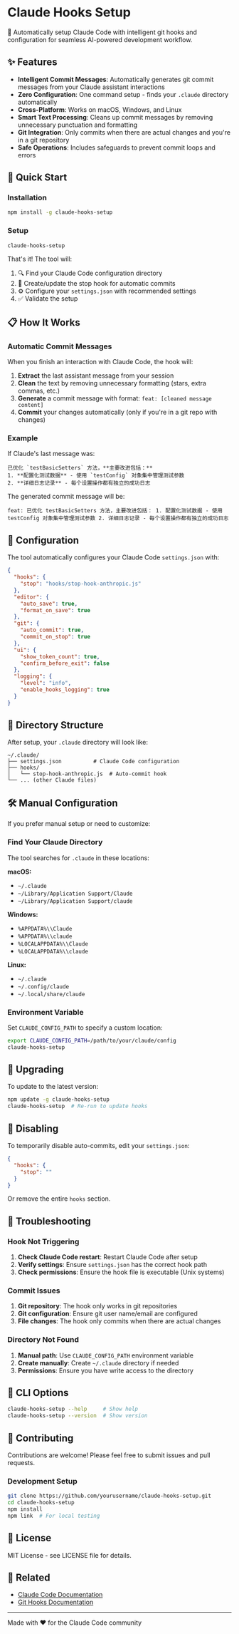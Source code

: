 # Claude Hooks Setup

🚀 Automatically setup Claude Code with intelligent git hooks and configuration for seamless AI-powered development workflow.

## ✨ Features

- **Intelligent Commit Messages**: Automatically generates git commit messages from your Claude assistant interactions
- **Zero Configuration**: One command setup - finds your `.claude` directory automatically  
- **Cross-Platform**: Works on macOS, Windows, and Linux
- **Smart Text Processing**: Cleans up commit messages by removing unnecessary punctuation and formatting
- **Git Integration**: Only commits when there are actual changes and you're in a git repository
- **Safe Operations**: Includes safeguards to prevent commit loops and errors

## 🚀 Quick Start

### Installation

```bash
npm install -g claude-hooks-setup
```

### Setup

```bash
claude-hooks-setup
```

That's it! The tool will:

1. 🔍 Find your Claude Code configuration directory
2. 📝 Create/update the stop hook for automatic commits  
3. ⚙️ Configure your `settings.json` with recommended settings
4. ✅ Validate the setup

## 📋 How It Works

### Automatic Commit Messages

When you finish an interaction with Claude Code, the hook will:

1. **Extract** the last assistant message from your session
2. **Clean** the text by removing unnecessary formatting (stars, extra commas, etc.)
3. **Generate** a commit message with format: `feat: [cleaned message content]`
4. **Commit** your changes automatically (only if you're in a git repo with changes)

### Example

If Claude's last message was:
```
已优化 `testBasicSetters` 方法，**主要改进包括：**
1. **配置化测试数据** - 使用 `testConfig` 对象集中管理测试参数
2. **详细日志记录** - 每个设置操作都有独立的成功日志
```

The generated commit message will be:
```
feat: 已优化 testBasicSetters 方法，主要改进包括： 1. 配置化测试数据 - 使用 testConfig 对象集中管理测试参数 2. 详细日志记录 - 每个设置操作都有独立的成功日志
```

## 🔧 Configuration

The tool automatically configures your Claude Code `settings.json` with:

```json
{
  "hooks": {
    "stop": "hooks/stop-hook-anthropic.js"
  },
  "editor": {
    "auto_save": true,
    "format_on_save": true
  },
  "git": {
    "auto_commit": true,
    "commit_on_stop": true
  },
  "ui": {
    "show_token_count": true,
    "confirm_before_exit": false
  },
  "logging": {
    "level": "info",
    "enable_hooks_logging": true
  }
}
```

## 📁 Directory Structure

After setup, your `.claude` directory will look like:

```
~/.claude/
├── settings.json          # Claude Code configuration
├── hooks/
│   └── stop-hook-anthropic.js  # Auto-commit hook
└── ... (other Claude files)
```

## 🛠️ Manual Configuration

If you prefer manual setup or need to customize:

### Find Your Claude Directory

The tool searches for `.claude` in these locations:

**macOS:**
- `~/.claude`
- `~/Library/Application Support/Claude`
- `~/Library/Application Support/claude`

**Windows:**
- `%APPDATA%\\Claude`
- `%APPDATA%\\claude`
- `%LOCALAPPDATA%\\Claude`
- `%LOCALAPPDATA%\\claude`

**Linux:**
- `~/.claude`
- `~/.config/claude`
- `~/.local/share/claude`

### Environment Variable

Set `CLAUDE_CONFIG_PATH` to specify a custom location:

```bash
export CLAUDE_CONFIG_PATH=/path/to/your/claude/config
claude-hooks-setup
```

## 🔄 Upgrading

To update to the latest version:

```bash
npm update -g claude-hooks-setup
claude-hooks-setup  # Re-run to update hooks
```

## 🚫 Disabling

To temporarily disable auto-commits, edit your `settings.json`:

```json
{
  "hooks": {
    "stop": ""
  }
}
```

Or remove the entire `hooks` section.

## 🐛 Troubleshooting

### Hook Not Triggering

1. **Check Claude Code restart**: Restart Claude Code after setup
2. **Verify settings**: Ensure `settings.json` has the correct hook path
3. **Check permissions**: Ensure the hook file is executable (Unix systems)

### Commit Issues

1. **Git repository**: The hook only works in git repositories
2. **Git configuration**: Ensure git user name/email are configured
3. **File changes**: The hook only commits when there are actual changes

### Directory Not Found

1. **Manual path**: Use `CLAUDE_CONFIG_PATH` environment variable
2. **Create manually**: Create `~/.claude` directory if needed
3. **Permissions**: Ensure you have write access to the directory

## 📝 CLI Options

```bash
claude-hooks-setup --help     # Show help
claude-hooks-setup --version  # Show version
```

## 🤝 Contributing

Contributions are welcome! Please feel free to submit issues and pull requests.

### Development Setup

```bash
git clone https://github.com/yourusername/claude-hooks-setup.git
cd claude-hooks-setup
npm install
npm link  # For local testing
```

## 📄 License

MIT License - see LICENSE file for details.

## 🔗 Related

- [Claude Code Documentation](https://docs.anthropic.com/claude/docs)
- [Git Hooks Documentation](https://git-scm.com/book/en/v2/Customizing-Git-Git-Hooks)

---

Made with ❤️ for the Claude Code community